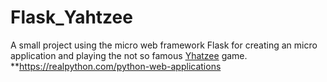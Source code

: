 # Flask_Yahtzee
A small project using the micro web framework Flask for creating an micro application and playing the not so famous [Yhatzee](https://en.wikipedia.org/wiki/Yahtzee) game.
**https://realpython.com/python-web-applications
